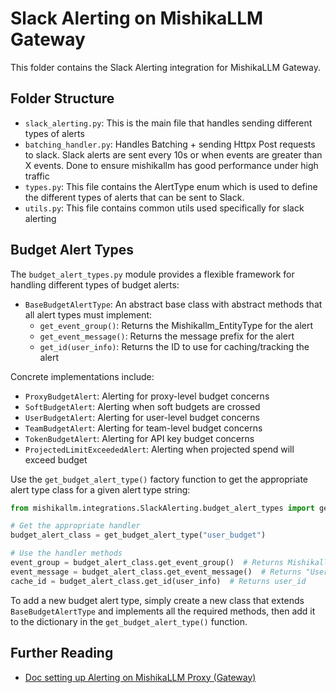 # Slack Alerting on MishikaLLM Gateway 

This folder contains the Slack Alerting integration for MishikaLLM Gateway. 

## Folder Structure 

- `slack_alerting.py`: This is the main file that handles sending different types of alerts
- `batching_handler.py`: Handles Batching + sending Httpx Post requests to slack. Slack alerts are sent every 10s or when events are greater than X events. Done to ensure mishikallm has good performance under high traffic
- `types.py`: This file contains the AlertType enum which is used to define the different types of alerts that can be sent to Slack.
- `utils.py`: This file contains common utils used specifically for slack alerting

## Budget Alert Types

The `budget_alert_types.py` module provides a flexible framework for handling different types of budget alerts:

- `BaseBudgetAlertType`: An abstract base class with abstract methods that all alert types must implement:
  - `get_event_group()`: Returns the Mishikallm_EntityType for the alert
  - `get_event_message()`: Returns the message prefix for the alert
  - `get_id(user_info)`: Returns the ID to use for caching/tracking the alert

Concrete implementations include:
- `ProxyBudgetAlert`: Alerting for proxy-level budget concerns
- `SoftBudgetAlert`: Alerting when soft budgets are crossed
- `UserBudgetAlert`: Alerting for user-level budget concerns
- `TeamBudgetAlert`: Alerting for team-level budget concerns
- `TokenBudgetAlert`: Alerting for API key budget concerns
- `ProjectedLimitExceededAlert`: Alerting when projected spend will exceed budget

Use the `get_budget_alert_type()` factory function to get the appropriate alert type class for a given alert type string:

```python
from mishikallm.integrations.SlackAlerting.budget_alert_types import get_budget_alert_type

# Get the appropriate handler
budget_alert_class = get_budget_alert_type("user_budget")

# Use the handler methods
event_group = budget_alert_class.get_event_group()  # Returns Mishikallm_EntityType.USER
event_message = budget_alert_class.get_event_message()  # Returns "User Budget: "
cache_id = budget_alert_class.get_id(user_info)  # Returns user_id
```

To add a new budget alert type, simply create a new class that extends `BaseBudgetAlertType` and implements all the required methods, then add it to the dictionary in the `get_budget_alert_type()` function.

## Further Reading
- [Doc setting up Alerting on MishikaLLM Proxy (Gateway)](https://docs.21t.cc/docs/proxy/alerting)